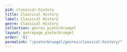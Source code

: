 ```yaml
---
pid: classical-history
title: Classical History
label: Classical History
genre: Classical History
collection: genres_pieterbruegel
layout: genrepage_pieterbruegel
order: '01'
permalink: "/pieterbruegel/genres/classical-history/"
---
```

